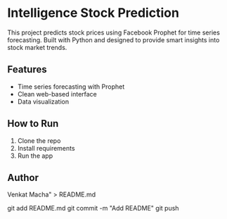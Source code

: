 # Intelligence Stock Prediction

This project predicts stock prices using Facebook Prophet for time series forecasting. Built with Python and designed to provide smart insights into stock market trends.

## Features
- Time series forecasting with Prophet
- Clean web-based interface
- Data visualization

## How to Run
1. Clone the repo
2. Install requirements
3. Run the app

## Author
Venkat Macha" > README.md

git add README.md
git commit -m "Add README"
git push
